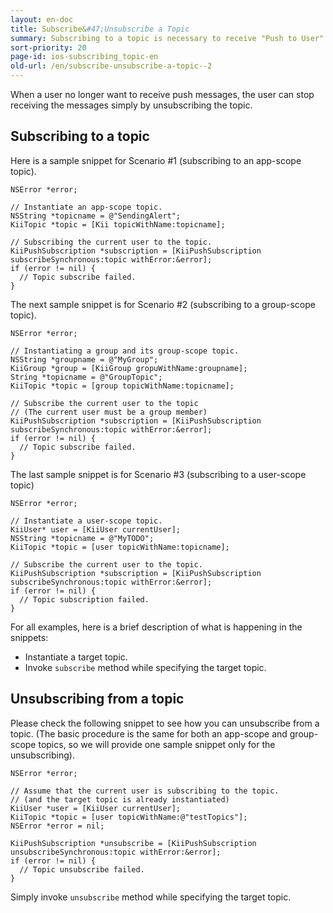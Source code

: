 ```yaml
---
layout: en-doc
title: Subscribe&#47;Unsubscribe a Topic
summary: Subscribing to a topic is necessary to receive "Push to User" notification. Once a user subscribes to a topic, all push messages sent to this topic will be delivered to the user.
sort-priority: 20
page-id: ios-subscribing_topic-en
old-url: /en/subscribe-unsubscribe-a-topic--2
---
```

When a user no longer want to receive push messages, the user can stop receiving the messages simply by unsubscribing the topic.

## Subscribing to a topic

Here is a sample snippet for Scenario #1 (subscribing to an app-scope topic).

```objc
NSError *error;

// Instantiate an app-scope topic.
NSString *topicname = @"SendingAlert";
KiiTopic *topic = [Kii topicWithName:topicname];

// Subscribing the current user to the topic.
KiiPushSubscription *subscription = [KiiPushSubscription subscribeSynchronous:topic withError:&error];
if (error != nil) {
  // Topic subscribe failed.
}
```

The next sample snippet is for Scenario #2 (subscribing to a group-scope topic).

```objc
NSError *error;

// Instantiating a group and its group-scope topic.
NSString *groupname = @"MyGroup";
KiiGroup *group = [KiiGroup gropuWithName:groupname];
String *topicname = @"GroupTopic";
KiiTopic *topic = [group topicWithName:topicname];

// Subscribe the current user to the topic
// (The current user must be a group member)
KiiPushSubscription *subscription = [KiiPushSubscription subscribeSynchronous:topic withError:&error];
if (error != nil) {
  // Topic subscribe failed.
}
```

The last sample snippet is for Scenario #3 (subscribing to a user-scope topic)

```objc
NSError *error;

// Instantiate a user-scope topic.
KiiUser* user = [KiiUser currentUser];
NSString *topicname = @"MyTODO";
KiiTopic *topic = [user topicWithName:topicname];

// Subscribe the current user to the topic.
KiiPushSubscription *subscription = [KiiPushSubscription subscribeSynchronous:topic withError:&error];
if (error != nil) {
  // Topic subscription failed.
}
```

For all examples, here is a brief description of what is happening in the snippets:

* Instantiate a target topic.
* Invoke `subscribe` method while specifying the target topic.

## Unsubscribing from a topic

Please check the following snippet to see how you can unsubscribe from a topic.  (The basic procedure is the same for both an app-scope and group-scope topics, so we will provide one sample snippet only for the unsubscribing).

```objc
NSError *error;

// Assume that the current user is subscribing to the topic.
// (and the target topic is already instantiated)
KiiUser *user = [KiiUser currentUser];
KiiTopic *topic = [user topicWithName:@"testTopics"];
NSError *error = nil;

KiiPushSubscription *unsubscribe = [KiiPushSubscription unsubscribeSynchronous:topic withError:&error];
if (error != nil) {
  // Topic unsubscribe failed.
}
```

Simply invoke `unsubscribe` method while specifying the target topic.
